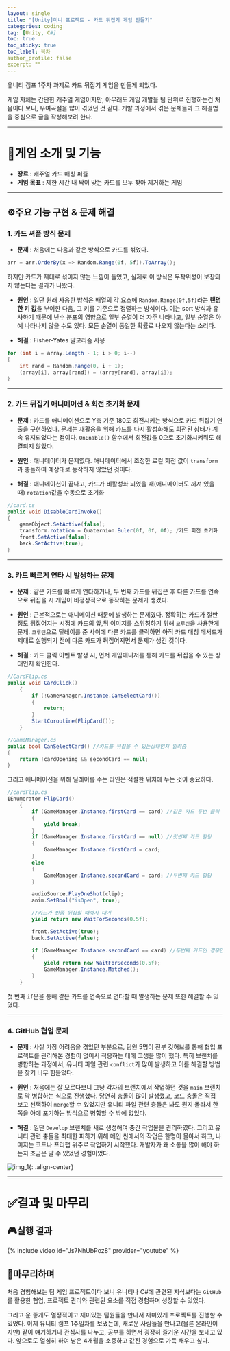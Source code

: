 ```yaml
---
layout: single
title: "[Unity]미니 프로젝트 - 카드 뒤집기 게임 만들기"
categories: coding
tag: [Unity, C#]
toc: true
toc_sticky: true
toc_label: 목차
author_profile: false
excerpt: ""
---
```


유니티 캠프 1주차 과제로 카드 뒤집기 게임을 만들게 되었다.

게임 자체는 간단한 캐주얼 게임이지만, 아무래도 게임 개발을 팀 단위로 진행하는건 처음이다 보니, 우여곡절을 많이 겪었던 것 같다.
개발 과정에서 겪은 문제들과 그 해결법을 중심으로 글을 작성해보려 한다.

---

# 🎯게임 소개 및 기능

- **장르** : 캐주얼 카드 매칭 퍼즐
- **게임 목표** : 제한 시간 내 짝이 맞는 카드를 모두 찾아 제거하는 게임

---

## ⚙️주요 기능 구현 & 문제 해결

### 1. 카드 셔플 방식 문제

- **문제** : 처음에는 다음과 같은 방식으로 카드를 섞었다.

```c#
arr = arr.OrderBy(x => Random.Range(0f, 5f)).ToArray();
```

하지만 카드가 제대로 섞이지 않는 느낌이 들었고, 실제로 이 방식은 무작위성이 보장되지 않는다는 결과가 나왔다.

- **원인** : 일단 원래 사용한 방식은 배열의 각 요소에 `Random.Range(0f,5f)`라는 **랜덤한 키 값**을 부여한 다음, 그 키를 기준으로 정렬하는 방식이다. 이는 sort 방식과 유사하기 때문에 난수 분포의 영향으로 일부 순열이 더 자주 나타나고, 일부 순열은 아예 나타나지 않을 수도 있다. 모든 순열이 동일한 확률로 나오지 않는다는 소리다.

- **해결** : Fisher-Yates 알고리즘 사용

```c#
for (int i = array.Length - 1; i > 0; i--)
{
    int rand = Random.Range(0, i + 1);
    (array[i], array[rand]) = (array[rand], array[i]);
}
```

---

### 2. 카드 뒤집기 애니메이션 & 회전 초기화 문제

- **문제** : 카드를 애니메이션으로 Y축 기준 180도 회전시키는 방식으로 카드 뒤집기 연출을 구현하였다. 문제는 재활용을 위해 카드를 다시 활성화해도 회전된 상태가 계속 유지되었다는 점이다.
  `OnEnable()` 함수에서 회전값을 0으로 초기화시켜줘도 해결되지 않았다.

- **원인** : 애니메이터가 문제였다. 애니메이터에서 조정한 로컬 회전 값이 `transform`과 충돌하여 예상대로 동작하지 않았던 것이다.

- **해결** : 애니메이션이 끝나고, 카드가 비활성화 되었을 때(애니메이터도 꺼져 있을 때) `rotation`값을 수동으로 초기화

```c#
//card.cs
public void DisableCardInvoke()
{
    gameObject.SetActive(false);
    transform.rotation = Quaternion.Euler(0f, 0f, 0f); /카드 회전 초기화
    front.SetActive(false);
    back.SetActive(true);
}
```

---

### 3. 카드 빠르게 연타 시 발생하는 문제

- **문제** : 같은 카드를 빠르게 연타하거나, 두 번째 카드를 뒤집은 후 다른 카드를 연속으로 뒤집을 시 게임이 비정상적으로 동작하는 문제가 생겼다.

- **원인** : 근본적으로는 애니메이션 때문에 발생하는 문제였다. 정확히는 카드가 절반정도 뒤집어지는 시점에 카드의 앞,뒤 이미지를 스위칭하기 위해 `코루틴`을 사용한게 문제. `코루틴`으로 딜레이를 준 사이에 다른 카드를 클릭하면 아직 카드 매칭 메서드가 제대로 실행되기 전에 다른 카드가 뒤집어지면서 문제가 생긴 것이다.

- **해결** : 카드 클릭 이벤트 발생 시, 먼저 게임매니저를 통해 카드를 뒤집을 수 있는 상태인지 확인한다.

```c#
//CardFlip.cs
public void CardClick()
    {
        if (!GameManager.Instance.CanSelectCard())
        {
            return;
        }
        StartCoroutine(FlipCard());
    }
```

```c#
//GameManager.cs
public bool CanSelectCard() //카드를 뒤집을 수 있는상태인지 알려줌
{
    return !cardOpening && secondCard == null;
}
```

그리고 애니메이션을 위해 딜레이를 주는 라인은 적절한 위치에 두는 것이 중요하다.

```c#
//cardFlip.cs
IEnumerator FlipCard()
    {
        if (GameManager.Instance.firstCard == card) //같은 카드 두번 클릭 방지
        {
            yield break;
        }
        if (GameManager.Instance.firstCard == null) //첫번째 카드 할당
        {
            GameManager.Instance.firstCard = card;
        }
        else
        {
            GameManager.Instance.secondCard = card; //두번째 카드 할당
        }

        audioSource.PlayOneShot(clip);
        anim.SetBool("isOpen", true);

        //카드가 반쯤 뒤집힐 때까지 대기
        yield return new WaitForSeconds(0.5f);

        front.SetActive(true);
        back.SetActive(false);

        if (GameManager.Instance.secondCard == card) //두번째 카드인 경우만 매칭 시도
        {
            yield return new WaitForSeconds(0.5f);
            GameManager.Instance.Matched();
        }
    }
```

첫 번째 `if`문을 통해 같은 카드를 연속으로 연타할 때 발생하는 문제 또한 해결할 수 있었다.

---

### 4. GitHub 협업 문제

- **문제** : 사실 가장 어려움을 겪었던 부분으로, 팀원 5명이 전부 깃허브를 통해 협업 프로젝트를 관리해본 경험이 없어서 적응하는 데에 고생을 많이 했다. 특히 브랜치를 병합하는 과정에서, 유니티 파일 관련 `conflict`가 많이 발생하고 이를 해결할 방법을 찾기 너무 힘들었다.

- **원인** : 처음에는 잘 모르다보니 그냥 각자의 브랜치에서 작업하던 것을 `main` 브랜치로 막 병합하는 식으로 진행했다. 당연히 충돌이 많이 발생했고, 코드 충돌은 직접 보고 선택하여 `merge`할 수 있었지만 유니티 파일 관련 충돌은 봐도 뭔지 몰라서 한쪽을 아예 포기하는 방식으로 병합할 수 밖에 없었다.

- **해결** : 일단 `Develop` 브랜치를 새로 생성해여 중간 작업물을 관리하였다. 그리고 유니티 관련 충돌을 최대한 피하기 위해 메인 씬에서의 작업은 한명이 몰아서 하고, 나머지는 코드나 프리팹 위주로 작업하기 시작했다. 개발자가 왜 소통을 많이 해야 하는지 조금은 알 수 있었던 경험이었다.

![img_1]({{site.url}}/images/2025-04/image_1.PNG){: .align-center}

---

# ✅결과 및 마무리

## 🎮실행 결과

{% include video id="Js7NhUbPoz8" provider="youtube" %}

## 🏁마무리하며

처음 경험해보는 팀 게임 프로젝트이다 보니 유니티나 C#에 관련된 지식보다는 `GitHub` 를 활용한 협업, 프로젝트 관리와 관련된 요소를 직접 경험하며 성장할 수 있었다.

그리고 운 좋게도 열정적이고 재미있는 팀원들을 만나서 재미있게 프로젝트를 진행할 수 있었다. 이제 유니티 캠프 1주일차를 보냈는데, 새로운 사람들을 만나고(물론 온라인이지만) 같이 얘기하거나 관심사를 나누고, 공부를 하면서 굉장히 즐거운 시간을 보내고 있다. 앞으로도 열심히 하여 남은 4개월을 소중하고 값진 경험으로 가득 채우고 싶다.
